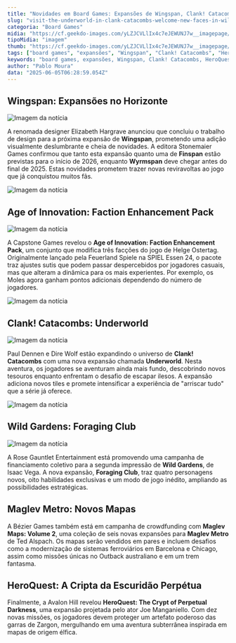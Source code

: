 ```yaml
---
title: "Novidades em Board Games: Expansões de Wingspan, Clank! Catacombs e HeroQuest"
slug: "visit-the-underworld-in-clank-catacombs-welcome-new-faces-in-wild-gardens-and-explore-joe-manganiello039s-crypt-of-perpetual-darkness"
categoria: "Board Games"
midia: "https://cf.geekdo-images.com/yLZJCVLlIx4c7eJEWUNJ7w__imagepage/img/uIjeoKgHMcRtzRSR4MoUYl3nXxs=/fit-in/900x600/filters:no_upscale():strip_icc()/pic4458123.jpg"
tipoMidia: "imagem"
thumb: "https://cf.geekdo-images.com/yLZJCVLlIx4c7eJEWUNJ7w__imagepage/img/uIjeoKgHMcRtzRSR4MoUYl3nXxs=/fit-in/900x600/filters:no_upscale():strip_icc()/pic4458123.jpg"
tags: ["board games", "expansões", "Wingspan", "Clank! Catacombs", "HeroQuest", "Joe Manganiello", "Stonemaier Games", "Capstone Games", "Rose Gauntlet Entertainment", "Bézier Games"]
keywords: "board games, expansões, Wingspan, Clank! Catacombs, HeroQuest, Joe Manganiello, Stonemaier Games, Capstone Games, Rose Gauntlet Entertainment, Bézier Games"
author: "Pablo Moura"
data: "2025-06-05T06:28:59.054Z"
---
```


## Wingspan: Expansões no Horizonte

![Imagem da notícia](https://cf.geekdo-images.com/D1vrcFEptCEoD8Z6s_iRfw__imagepage/img/-6EVqYvH8lzrJH4NSZ6w4tItkvM=/fit-in/900x600/filters:no_upscale():strip_icc()/pic7430993.jpg)

A renomada designer Elizabeth Hargrave anunciou que concluiu o trabalho de design para a próxima expansão de **Wingspan**, prometendo uma adição visualmente deslumbrante e cheia de novidades. A editora Stonemaier Games confirmou que tanto esta expansão quanto uma de **Finspan** estão previstas para o início de 2026, enquanto **Wyrmspan** deve chegar antes do final de 2025. Estas novidades prometem trazer novas reviravoltas ao jogo que já conquistou muitos fãs.

![Imagem da notícia](https://cf.geekdo-images.com/ecjuUwnOl0nwA7O7Xv4r-Q__imagepage/img/uo59RPOzcbt6Za3uveE1csENIyg=/fit-in/900x600/filters:no_upscale():strip_icc()/pic8918885.jpg)

## Age of Innovation: Faction Enhancement Pack

![Imagem da notícia](https://cf.geekdo-images.com/i19Y-KNKoMAlyQG_vU0p9w__imagepage/img/pDpkcc7ljLpVEof8ylHOTQAR7Gc=/fit-in/900x600/filters:no_upscale():strip_icc()/pic8919111.png)

A Capstone Games revelou o **Age of Innovation: Faction Enhancement Pack**, um conjunto que modifica três facções do jogo de Helge Ostertag. Originalmente lançado pela Feuerland Spiele na SPIEL Essen 24, o pacote traz ajustes sutis que podem passar despercebidos por jogadores casuais, mas que alteram a dinâmica para os mais experientes. Por exemplo, os Moles agora ganham pontos adicionais dependendo do número de jogadores.

![Imagem da notícia](https://cf.geekdo-images.com/Dy3YoDNjztklUKKg3WT3QQ__imagepage/img/kaT0Kj3hztDZBEcqucOYojPHB0g=/fit-in/900x600/filters:no_upscale():strip_icc()/pic8912264.png)

## Clank! Catacombs: Underworld

![Imagem da notícia](https://cf.geekdo-images.com/gsV6s9jNWdos-m_9JnMT6g__imagepage/img/8I_OuMx2b3jEc8HwnMpxcJHxquE=/fit-in/900x600/filters:no_upscale():strip_icc()/pic8912245.png)

Paul Dennen e Dire Wolf estão expandindo o universo de **Clank! Catacombs** com uma nova expansão chamada **Underworld**. Nesta aventura, os jogadores se aventuram ainda mais fundo, descobrindo novos tesouros enquanto enfrentam o desafio de escapar ilesos. A expansão adiciona novos tiles e promete intensificar a experiência de "arriscar tudo" que a série já oferece.

![Imagem da notícia](https://cf.geekdo-images.com/1OzbWFCkZhtLb7O1zRTufw__imagepage/img/tGvMFdwKvoTYu4tZCcZmHu4hXF8=/fit-in/900x600/filters:no_upscale():strip_icc()/pic8912243.png)

## Wild Gardens: Foraging Club

![Imagem da notícia](https://cf.geekdo-images.com/-FwvpTRE9fmlmEXTZysFig__imagepage/img/01Bf_nBt5fzrrDNanwmyVJAZA50=/fit-in/900x600/filters:no_upscale():strip_icc()/pic8910033.png)

A Rose Gauntlet Entertainment está promovendo uma campanha de financiamento coletivo para a segunda impressão de **Wild Gardens**, de Isaac Vega. A nova expansão, **Foraging Club**, traz quatro personagens novos, oito habilidades exclusivas e um modo de jogo inédito, ampliando as possibilidades estratégicas.

## Maglev Metro: Novos Mapas

A Bézier Games também está em campanha de crowdfunding com **Maglev Maps: Volume 2**, uma coleção de seis novas expansões para **Maglev Metro** de Ted Alspach. Os mapas serão vendidos em pares e incluem desafios como a modernização de sistemas ferroviários em Barcelona e Chicago, assim como missões únicas no Outback australiano e em um trem fantasma.

## HeroQuest: A Cripta da Escuridão Perpétua

Finalmente, a Avalon Hill revelou **HeroQuest: The Crypt of Perpetual Darkness**, uma expansão projetada pelo ator Joe Manganiello. Com dez novas missões, os jogadores devem proteger um artefato poderoso das garras de Zargon, mergulhando em uma aventura subterrânea inspirada em mapas de origem élfica.

